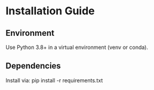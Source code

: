 # Installation Guide

## Environment
Use Python 3.8+ in a virtual environment (venv or conda).

## Dependencies
Install via:
pip install -r requirements.txt
